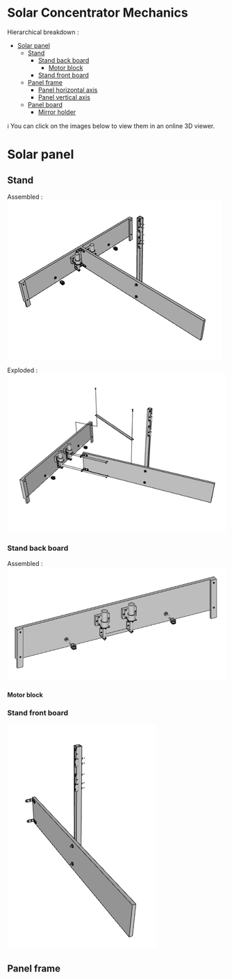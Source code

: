 # Solar Concentrator Mechanics

Hierarchical breakdown :

- [Solar panel](#solar-panel)
    - [Stand](#stand)
        - [Stand back board](#stand-back-board)
            - [Motor block](#motor-block)
        - [Stand front board](#stand-front-board)
    - [Panel frame](#panel-frame)
        - [Panel horizontal axis](#panel-horizontal-axis)
        - [Panel vertical axis](#panel-vertical-axis)
    - [Panel board](#panel-board)
        - [Mirror holder](#mirror-holder)


:information_source: You can click on the images below
to view them in an online 3D viewer.

# Solar panel

## Stand

Assembled :<br>
![Stand](generated/stand.png)<br>

Exploded :<br>
![Stand](generated/stand_exploded.png)<br>

### Stand back board

Assembled :<br>
[![Stand back board](generated/stand_back_board.png)](https://remipch.github.io/test_website/view_3d.html?model=stand_back_board)

#### Motor block

### Stand front board

![Stand front board](generated/stand_front_board.png)

## Panel frame
